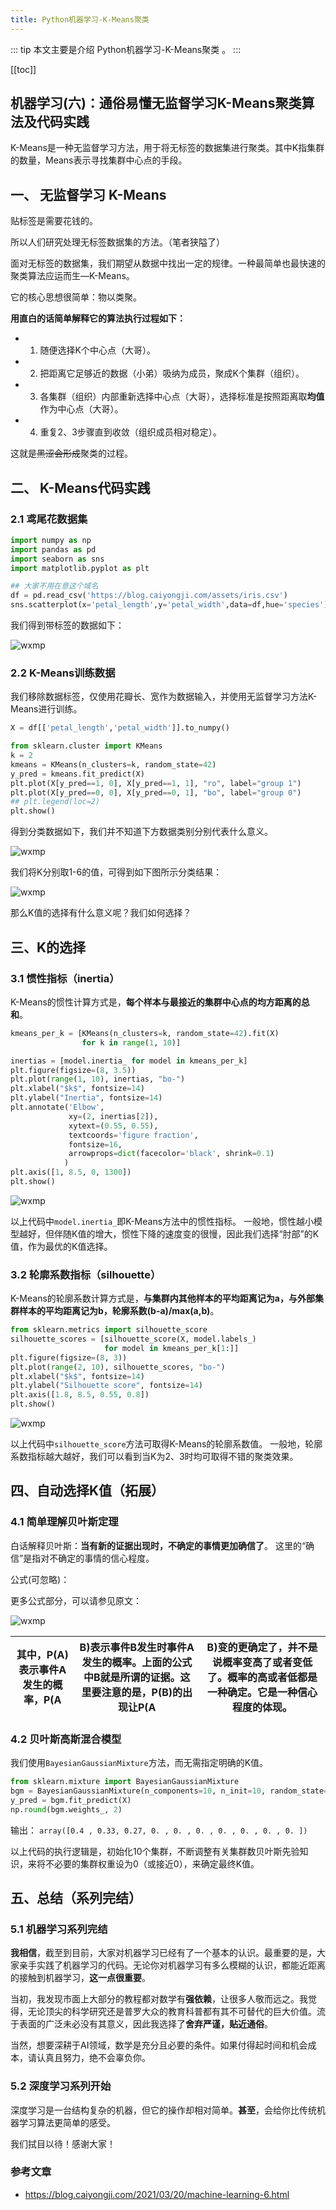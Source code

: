 ```yaml
---
title: Python机器学习-K-Means聚类
---
```


::: tip
本文主要是介绍 Python机器学习-K-Means聚类 。
:::

[[toc]]

## 机器学习(六)：通俗易懂无监督学习K-Means聚类算法及代码实践

 
K-Means是一种无监督学习方法，用于将无标签的数据集进行聚类。其中K指集群的数量，Means表示寻找集群中心点的手段。

## 一、 无监督学习 K-Means

贴标签是需要花钱的。

所以人们研究处理无标签数据集的方法。（笔者狭隘了）

面对无标签的数据集，我们期望从数据中找出一定的规律。一种最简单也最快速的聚类算法应运而生—K-Means。

它的核心思想很简单：物以类聚。

**用直白的话简单解释它的算法执行过程如下：**

- 1. 随便选择K个中心点（大哥）。
- 2. 把距离它足够近的数据（小弟）吸纳为成员，聚成K个集群（组织）。
- 3. 各集群（组织）内部重新选择中心点（大哥），选择标准是按照距离取**均值**作为中心点（大哥）。
- 4. 重复2、3步骤直到收敛（组织成员相对稳定）。

这就是~~黑涩会形成~~聚类的过程。

## 二、 K-Means代码实践

### 2.1 鸢尾花数据集

```python
import numpy as np
import pandas as pd
import seaborn as sns
import matplotlib.pyplot as plt

## 大家不用在意这个域名
df = pd.read_csv('https://blog.caiyongji.com/assets/iris.csv')
sns.scatterplot(x='petal_length',y='petal_width',data=df,hue='species')
```

我们得到带标签的数据如下：

<img class= "zoom-custom-imgs" :src="$withBase('/assets/img/ad/pymlcase/kmeanscase-1.png')" alt="wxmp">

### 2.2 K-Means训练数据

我们移除数据标签，仅使用花瓣长、宽作为数据输入，并使用无监督学习方法K-Means进行训练。

```python
X = df[['petal_length','petal_width']].to_numpy() 

from sklearn.cluster import KMeans
k = 2
kmeans = KMeans(n_clusters=k, random_state=42)
y_pred = kmeans.fit_predict(X)
plt.plot(X[y_pred==1, 0], X[y_pred==1, 1], "ro", label="group 1")
plt.plot(X[y_pred==0, 0], X[y_pred==0, 1], "bo", label="group 0")
## plt.legend(loc=2)
plt.show()
```

得到分类数据如下，我们并不知道下方数据类别分别代表什么意义。

<img class= "zoom-custom-imgs" :src="$withBase('/assets/img/ad/pymlcase/kmeanscase-2.png')" alt="wxmp">

我们将K分别取1-6的值，可得到如下图所示分类结果：

<img class= "zoom-custom-imgs" :src="$withBase('/assets/img/ad/pymlcase/kmeanscase-3.png')" alt="wxmp">

那么K值的选择有什么意义呢？我们如何选择？

## 三、K的选择

### 3.1 惯性指标（inertia）

K-Means的惯性计算方式是，**每个样本与最接近的集群中心点的均方距离的总和**。

```python
kmeans_per_k = [KMeans(n_clusters=k, random_state=42).fit(X)
                for k in range(1, 10)]

inertias = [model.inertia_ for model in kmeans_per_k]
plt.figure(figsize=(8, 3.5))
plt.plot(range(1, 10), inertias, "bo-")
plt.xlabel("$k$", fontsize=14)
plt.ylabel("Inertia", fontsize=14)
plt.annotate('Elbow',
             xy=(2, inertias[2]),
             xytext=(0.55, 0.55),
             textcoords='figure fraction',
             fontsize=16,
             arrowprops=dict(facecolor='black', shrink=0.1)
            )
plt.axis([1, 8.5, 0, 1300])
plt.show()
```

<img class= "zoom-custom-imgs" :src="$withBase('/assets/img/ad/pymlcase/kmeanscase-4.png')" alt="wxmp">

以上代码中`model.inertia_`即K-Means方法中的惯性指标。
一般地，惯性越小模型越好，但伴随K值的增大，惯性下降的速度变的很慢，因此我们选择“肘部”的K值，作为最优的K值选择。

### 3.2 轮廓系数指标（silhouette）

K-Means的轮廓系数计算方式是，**与集群内其他样本的平均距离记为a，与外部集群样本的平均距离记为b，轮廓系数(b-a)/max(a,b)**。

```python
from sklearn.metrics import silhouette_score
silhouette_scores = [silhouette_score(X, model.labels_)
                     for model in kmeans_per_k[1:]]
plt.figure(figsize=(8, 3))
plt.plot(range(2, 10), silhouette_scores, "bo-")
plt.xlabel("$k$", fontsize=14)
plt.ylabel("Silhouette score", fontsize=14)
plt.axis([1.8, 8.5, 0.55, 0.8])
plt.show()
```

<img class= "zoom-custom-imgs" :src="$withBase('/assets/img/ad/pymlcase/kmeanscase-5.png')" alt="wxmp">

以上代码中`silhouette_score`方法可取得K-Means的轮廓系数值。
一般地，轮廓系数指标越大越好，我们可以看到当K为2、3时均可取得不错的聚类效果。

## 四、自动选择K值（拓展）

### 4.1 简单理解贝叶斯定理

白话解释贝叶斯：**当有新的证据出现时，不确定的事情更加确信了**。 这里的“确信”是指对不确定的事情的信心程度。

公式(可忽略)：

更多公式部分，可以请参见原文：

<img class= "zoom-custom-imgs" :src="$withBase('/assets/img/ad/pymlcase/kmeanscase-x1.png')" alt="wxmp">


| 其中，P(A) 表示事件A发生的概率，P(A | B)表示事件B发生时事件A发生的概率。上面的公式中B就是所谓的证据。这里要注意的是，P(B)的出现让P(A | B)变的更确定了，并不是说概率变高了或者变低了。概率的高或者低都是一种确定。它是一种信心程度的体现。 |
| ----------------------------------- | ---------------------------------------------------------------------------------------------- | -------------------------------------------------------------------------------------------------- |

### 4.2 贝叶斯高斯混合模型

我们使用`BayesianGaussianMixture`方法，而无需指定明确的K值。

```python
from sklearn.mixture import BayesianGaussianMixture
bgm = BayesianGaussianMixture(n_components=10, n_init=10, random_state=42)
y_pred = bgm.fit_predict(X)
np.round(bgm.weights_, 2)
```

输出： `array([0.4 , 0.33, 0.27, 0. , 0. , 0. , 0. , 0. , 0. , 0. ])`

以上代码的执行逻辑是，初始化10个集群，不断调整有关集群数贝叶斯先验知识，来将不必要的集群权重设为0（或接近0），来确定最终K值。

## 五、总结（系列完结）

### 5.1 机器学习系列完结

**我相信**，截至到目前，大家对机器学习已经有了一个基本的认识。最重要的是，大家亲手实践了机器学习的代码。无论你对机器学习有多么模糊的认识，都能近距离的接触到机器学习，**这一点很重要**。

当初，我发现市面上大部分的教程都对数学有**强依赖**，让很多人敬而远之。我觉得，无论顶尖的科学研究还是普罗大众的教育科普都有其不可替代的巨大价值。流于表面的广泛未必没有其意义，因此我选择了**舍弃严谨，贴近通俗**。

当然，想要深耕于AI领域，数学是充分且必要的条件。如果付得起时间和机会成本，请认真且努力，绝不会辜负你。

### 5.2 深度学习系列开始

深度学习是一台结构复杂的机器，但它的操作却相对简单。**甚至**，会给你比传统机器学习算法更简单的感受。

我们拭目以待！感谢大家！

### 参考文章
* https://blog.caiyongji.com/2021/03/20/machine-learning-6.html